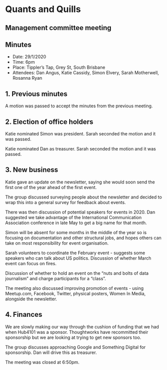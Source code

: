 # Quants and Quills
## Management committee meeting
## Minutes

* Date: 29/1/2020
* Time: 6pm
* Place: Tippler’s Tap, Grey St, South Brisbane
* Attendees: Dan Angus, Katie Cassidy, Simon Elvery, Sarah Motherwell, Rosanna Ryan

## 1. Previous minutes

A motion was passed to accept the minutes from the previous meeting.

## 2. Election of office holders

Katie nominated Simon was president. Sarah seconded the motion and it was passed.

Katie nominated Dan as treasurer. Sarah seconded the motion and it was passed.

## 3. New business

Katie gave an update on the newsletter, saying she would soon send the first one of the year ahead of the first event.

The group discussed surveying people about the newsletter and decided to wrap this into a general survey for feedback about events.

There was then discussion of potential speakers for events in 2020. Dan suggested we take advantage of the International Communication Association conference in late May to get a big name for that month.

Simon will be absent for some months in the middle of the year so is focusing on documentation and other structural jobs, and hopes others can take on most responsibility for event organisation.

Sarah volunteers to coordinate the February event - suggests some speakers who can talk about US politics. Discussion of whether March event can focus on fires.

Discussion of whether to hold an event on the “nuts and bolts of data journalism” and charge participants for a “class”.

The meeting also discussed improving promotion of events - using Meetup.com, Facebook, Twitter, physical posters, Women In Media, alongside the newsletter.

## 4. Finances

We are slowly making our way through the cushion of funding that we had when Hub4101 was a sponsor. Thoughtworks have recommitted their sponsorship but we are looking at trying to get new sponsors too.

The group discusses approaching Google and Something Digital for sponsorship. Dan will drive this as treasurer.

The meeting was closed at 6:50pm.
